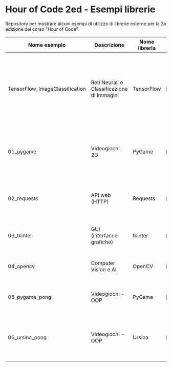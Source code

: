 # Hour of Code 2ed - Esempi librerie

 Repository per mostrare alcuni esempi di utilizzo di librerie esterne per la 2a edizione del corso "Hour of Code".

Nome esempio | Descrizione | Nome libreria | Sito internet | Note
--- | --- | --- | --- | ---
TensorFlow_ImageClassification | Reti Neurali e Classificazione di Immagini | TensorFlow | https://www.tensorflow.org/ | Questo esempio non è incluso nella repo; si veda il Google Colab presente nella lezione su "Scripting e Librerie"
01_pygame | Videogiochi 2D | PyGame | http://www.pygame.org/ | Clone di Space Invaders già fornito nella libreria, con commenti tradotti e aggiunti
02_requests | API web (HTTP) | Requests | https://docs.python-requests.org/ | Utility da riga di comando per cercare libri per titolo online
03_tkinter | GUI (interfacce grafiche) | tkinter | https://docs.python.org/3/library/tkinter.html | Calcolatrice con interfaccia grafica dedicata
04_opencv | Computer Vision e AI | OpenCV | https://docs.opencv.org/4.x/ | Rilevamento di facce da input della videocamera
05_pygame_pong | Videogiochi - OOP | PyGame | http://www.pygame.org/ | Clone di Pong - OOP costruito ad-hoc per sviluppo
06_ursina_pong | Videogiochi - OOP | Ursina | https://www.ursinaengine.org/ | Clone di Pong - Integrazione su OOP framework-based già esistente